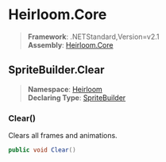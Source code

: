 # Heirloom.Core

> **Framework**: .NETStandard,Version=v2.1  
> **Assembly**: [Heirloom.Core][0]  

## SpriteBuilder.Clear

> **Namespace**: [Heirloom][0]  
> **Declaring Type**: [SpriteBuilder][1]  

### Clear()

Clears all frames and animations.

```cs
public void Clear()
```

[0]: ../../../Heirloom.Core.md
[1]: ../SpriteBuilder.md
